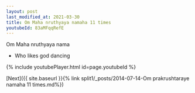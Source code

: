 ```yaml
---
layout: post
last_modified_at: 2021-03-30
title: Om Maha nruthyaya namaha 11 times
youtubeId: 83aMFqqRefE
---
```

 
 
Om Maha nruthyaya nama 
 
 -  Who likes god dancing 
 
  
 
  
 
 
 
 
 
 


{% include youtubePlayer.html id=page.youtubeId %}
 
[Next]({{ site.baseurl }}{% link  split1/_posts/2014-07-14-Om prakrushtaraye namaha 11 times.md%})
 
